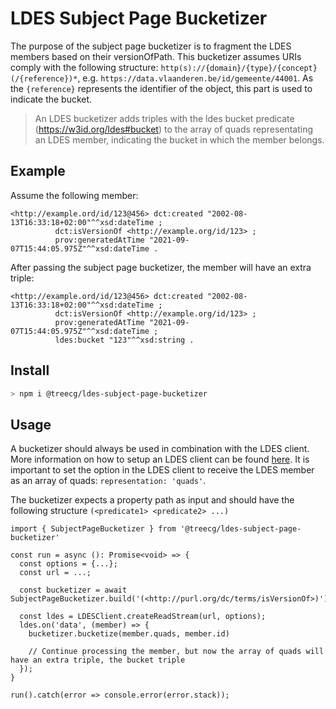 # LDES Subject Page Bucketizer

The purpose of the subject page bucketizer is to fragment the LDES members based on their versionOfPath. This bucketizer assumes URIs comply with the following structure: `http(s)://{domain}/{type}/{concept}(/{reference})*`, e.g. `https://data.vlaanderen.be/id/gemeente/44001`. As the `{reference}` represents the identifier of the object, this part is used to indicate the bucket.

> An LDES bucketizer adds triples with the ldes bucket predicate (https://w3id.org/ldes#bucket) to the array of quads representating an LDES member, indicating the bucket in which the member belongs.

## Example

Assume the following member:

```ttl
<http://example.ord/id/123@456> dct:created "2002-08-13T16:33:18+02:00"^^xsd:dateTime ;
          dct:isVersionOf <http://example.org/id/123> ;
          prov:generatedAtTime "2021-09-07T15:44:05.975Z"^^xsd:dateTime .
``` 

After passing the subject page bucketizer, the member will have an extra triple:
```ttl
<http://example.ord/id/123@456> dct:created "2002-08-13T16:33:18+02:00"^^xsd:dateTime ;
          dct:isVersionOf <http://example.org/id/123> ;
          prov:generatedAtTime "2021-09-07T15:44:05.975Z"^^xsd:dateTime ;
          ldes:bucket "123"^^xsd:string .
```

## Install

```bash
> npm i @treecg/ldes-subject-page-bucketizer
```

## Usage

A bucketizer should always be used in combination with the LDES client. More information on how to setup an LDES client can be found [here](https://github.com/TREEcg/event-stream-client/tree/main/packages/actor-init-ldes-client). It is important to set the option in the LDES client to receive the LDES member as an array of quads: `representation: 'quads'`.

The bucketizer expects a property path as input and should have the following structure `(<predicate1> <predicate2> ...)`

```
import { SubjectPageBucketizer } from '@treecg/ldes-subject-page-bucketizer'

const run = async (): Promise<void> => {
  const options = {...};
  const url = ...;

  const bucketizer = await SubjectPageBucketizer.build('(<http://purl.org/dc/terms/isVersionOf>)');

  const ldes = LDESClient.createReadStream(url, options);
  ldes.on('data', (member) => {
    bucketizer.bucketize(member.quads, member.id)
    
    // Continue processing the member, but now the array of quads will have an extra triple, the bucket triple
  });
}

run().catch(error => console.error(error.stack));
```
